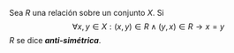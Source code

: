 Sea $R$ una relación sobre un conjunto $X$. Si$$∀x,y∈X:(x,y)∈R∧(y,x)∈R→x=y$$$R$ se dice ***anti-simétrica***.